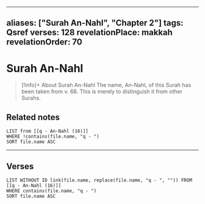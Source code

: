
---
aliases: ["Surah An-Nahl", "Chapter 2"]
tags: Qsref
verses: 128
revelationPlace: makkah
revelationOrder: 70
---

# Surah An-Nahl

> [!info]+ About Surah An-Nahl
> The name, An-Nahl, of this Surah has been taken from v. 68. This is merely to distinguish it from other Surahs.

## Related notes
```dataview
LIST from [[q - An-Nahl (16)]]
WHERE !contains(file.name, "q - ")
SORT file.name ASC
```

---

## Verses
```dataview
LIST WITHOUT ID link(file.name, replace(file.name, "q - ", "")) FROM [[q - An-Nahl (16)]]
WHERE contains(file.name, "q - ")
SORT file.name ASC
```

